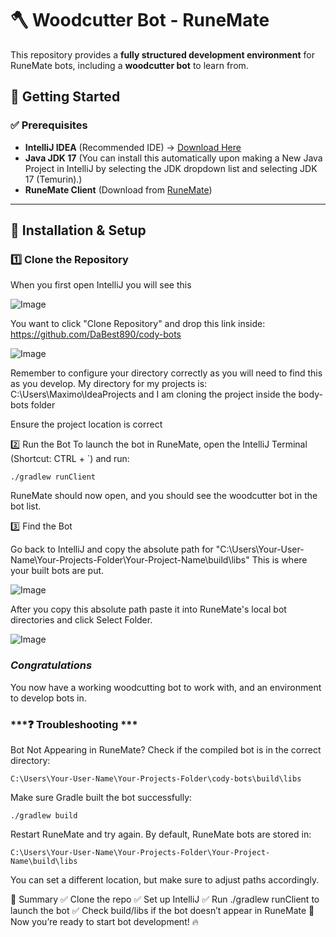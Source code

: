 # 🪓 Woodcutter Bot - RuneMate

This repository provides a **fully structured development environment** for RuneMate bots, including a **woodcutter bot** to learn from.

## 🚀 Getting Started

### ✅ Prerequisites
- **IntelliJ IDEA** (Recommended IDE) → [Download Here](https://www.jetbrains.com/idea/download/?section=windows)
- **Java JDK 17** (You can install this automatically upon making a New Java Project in IntelliJ by selecting the JDK dropdown list and selecting JDK 17 (Temurin).)
- **RuneMate Client** (Download from [RuneMate](https://www.runemate.com))

---

## 🔧 Installation & Setup

### **1️⃣ Clone the Repository**
When you first open IntelliJ you will see this 

![Image](https://github.com/user-attachments/assets/f543da5f-4436-446a-8d2c-b2f5abbceed1)

You want to click "Clone Repository" and drop this link inside: https://github.com/DaBest890/cody-bots

![Image](https://github.com/user-attachments/assets/de0488cf-9421-4b7d-a322-34e77eeba1eb)

Remember to configure your directory correctly as you will need to find this as you develop. My directory for my projects is: C:\Users\Maximo\IdeaProjects and I am cloning the project inside the body-bots folder

Ensure the project location is correct


2️⃣ Run the Bot
To launch the bot in RuneMate, open the IntelliJ Terminal (Shortcut: CTRL + `) and run:

``` 
./gradlew runClient
```

RuneMate should now open, and you should see the woodcutter bot in the bot list.

3️⃣ Find the Bot

Go back to IntelliJ and copy the absolute path for "C:\Users\Your-User-Name\Your-Projects-Folder\Your-Project-Name\build\libs" This is where your built bots are put. 

![Image](https://github.com/user-attachments/assets/4d4c45f8-cecc-4618-a3a2-1dd67a7d9db1)

After you copy this absolute path paste it into RuneMate's local bot directories and click Select Folder.

![Image](https://github.com/user-attachments/assets/799dd74e-1da4-4d8d-9e5d-8611af7f5aff)

### ***Congratulations***
You now have a working woodcutting bot to work with, and an environment to develop bots in.



### ***❓ Troubleshooting ***
Bot Not Appearing in RuneMate?
Check if the compiled bot is in the correct directory:
```
C:\Users\Your-User-Name\Your-Projects-Folder\cody-bots\build\libs
```

Make sure Gradle built the bot successfully:
``` 
./gradlew build
```

Restart RuneMate and try again.
By default, RuneMate bots are stored in:

```
C:\Users\Your-User-Name\Your-Projects-Folder\Your-Project-Name\build\libs
```
You can set a different location, but make sure to adjust paths accordingly.


📌 Summary
✅ Clone the repo
✅ Set up IntelliJ
✅ Run ./gradlew runClient to launch the bot
✅ Check build/libs if the bot doesn’t appear in RuneMate
🚀 Now you’re ready to start bot development! 🔥
